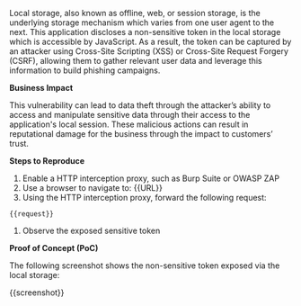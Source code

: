 Local storage, also known as offline, web, or session storage, is the underlying storage mechanism which varies from one user agent to the next. This application discloses a non-sensitive token in the local storage which is accessible by JavaScript. As a result, the token can be captured by an attacker using Cross-Site Scripting (XSS) or Cross-Site Request Forgery (CSRF), allowing them to gather relevant user data and leverage this information to build phishing campaigns.

**Business Impact**

This vulnerability can lead to data theft through the attacker’s ability to access and manipulate sensitive data through their access to the application's local session. These malicious actions can result in reputational damage for the business through the impact to customers’ trust.

**Steps to Reproduce**

1. Enable a HTTP interception proxy, such as Burp Suite or OWASP ZAP
1. Use a browser to navigate to: {{URL}}
1. Using the HTTP interception proxy, forward the following request:

```HTTP
{{request}}
```

1. Observe the exposed sensitive token

**Proof of Concept (PoC)**

The following screenshot shows the non-sensitive token exposed via the local storage:

{{screenshot}}
